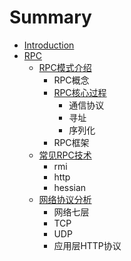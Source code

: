 # Summary

* [Introduction](README.md)
* [RPC](rpc.md)
  * [RPC模式介绍](rpc/rpcmo-shi-jie-shao.md)
    * RPC概念
    * [RPC核心过程](rpc/rpcmo-shi-jie-shao/rpche-xin-guo-cheng.md)
      * 通信协议
      * 寻址
      * 序列化
    * RPC框架
  * [常见RPC技术](rpc/chang-jian-rpc-ji-zhu.md)
    * rmi
    * http
    * hessian
  * [网络协议分析](rpc/wang-luo-xie-yi-fen-xi.md)
    * 网络七层
    * TCP
    * UDP
    * 应用层HTTP协议

